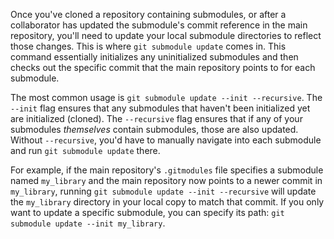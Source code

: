Once you've cloned a repository containing submodules, or after a collaborator has updated the submodule's commit reference in the main repository, you'll need to update your local submodule directories to reflect those changes. This is where `git submodule update` comes in. This command essentially initializes any uninitialized submodules and then checks out the specific commit that the main repository points to for each submodule.

The most common usage is `git submodule update --init --recursive`. The `--init` flag ensures that any submodules that haven't been initialized yet are initialized (cloned). The `--recursive` flag ensures that if any of your submodules _themselves_ contain submodules, those are also updated. Without `--recursive`, you'd have to manually navigate into each submodule and run `git submodule update` there.

For example, if the main repository's `.gitmodules` file specifies a submodule named `my_library` and the main repository now points to a newer commit in `my_library`, running `git submodule update --init --recursive` will update the `my_library` directory in your local copy to match that commit. If you only want to update a specific submodule, you can specify its path: `git submodule update --init my_library`.